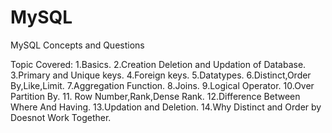 # MySQL
MySQL Concepts and Questions

Topic Covered:
  1.Basics.
  2.Creation Deletion and Updation of Database.
  3.Primary and Unique keys.
  4.Foreign keys.
  5.Datatypes.
  6.Distinct,Order By,Like,Limit.
  7.Aggregation Function.
  8.Joins.
  9.Logical Operator.
  10.Over Partition By.
  11. Row Number,Rank,Dense Rank.
  12.Difference Between Where And Having.
  13.Updation and Deletion.
  14.Why Distinct and Order by Doesnot Work Together.
  
  
  
